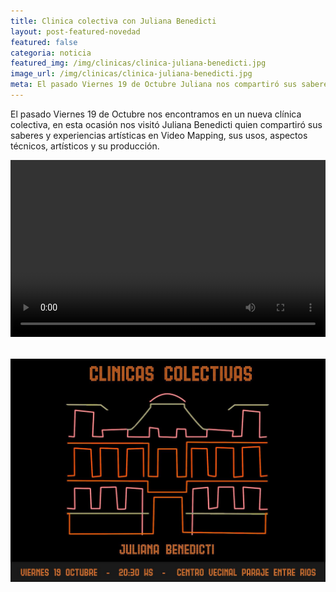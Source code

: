 ```yaml
---
title: Clinica colectiva con Juliana Benedicti
layout: post-featured-novedad
featured: false
categoria: noticia
featured_img: /img/clinicas/clinica-juliana-benedicti.jpg
image_url: /img/clinicas/clinica-juliana-benedicti.jpg
meta: El pasado Viernes 19 de Octubre Juliana nos compartiró sus saberes y experiencias artísticas en Video Mapping
--- 
```


El pasado Viernes 19 de Octubre nos encontramos en un nueva clínica colectiva, en esta ocasión nos visitó Juliana Benedicti quien compartiró sus saberes y experiencias artísticas en Video Mapping, sus usos, aspectos técnicos, artísticos y su producción. 


<div class="video" style="max-width: 600px;margin: 0 auto;">
    <div class="video-wrapper" style="
    height: 0;
    overflow: hidden;
    padding-bottom: 56.25%;
    position: relative;
    margin-bottom: 35px;
">
<video controls="" style="position: absolute;top: 0;left: 0;height: 100%;width: 100%;margin: 0 auto;">
	<source src="/img/clinicas/mapping-en-la-veci.mp4" type="video/mp4;codecs=&quot;avc1.42E01E, mp4a.40.2&quot;">
	<img src="https://www.vecinaldelparaje.com.ar/img/clinicas/clinica-juliana-benedicti.jpg" title="Tu navegador no soporta la etiqueta de <video>">
</video>
    </div>
  </div>

<div style="position: relative;">
	<div class="gallery col-3">

<a style="width: 100%;" href="/img/clinicas/clinica-juliana-benedicti.jpg" data-fancybox="images" data-srcset="/img/clinicas/clinica-juliana-benedicti.jpg" class="item-gallery">
<img src="/img/clinicas/clinica-juliana-benedicti.jpg" />
</a>

</div>
</div>
